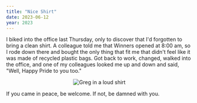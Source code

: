 ```yaml
---
title: "Nice Shirt"
date: 2023-06-12
year: 2023
---
```


I biked into the office last Thursday,
only to discover that I'd forgotten to bring a clean shirt.
A colleague told me that Winners opened at 8:00 am,
so I rode down there and bought the only thing that fit me
that didn't feel like it was made of recycled plastic bags.
Got back to work,
changed,
walked into the office,
and one of my colleagues looked me up and down and said,
"Well, Happy Pride to you too."

<div align="center">
<img src="{{'/files/2023/loud-shirt.jpg' | relative_url}}" alt="Greg in a loud shirt">
</div>

If you came in peace, be welcome.
If not, be damned with you.
